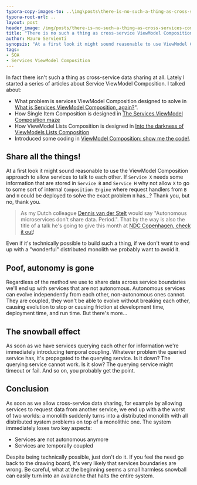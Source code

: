 ```yaml
---
typora-copy-images-to: ..\img\posts\there-is-no-such-a-thing-as-cross-services-composition
typora-root-url: ..
layout: post
header_image: /img/posts/there-is-no-such-a-thing-as-cross-services-composition/header.jpg
title: "There is no such a thing as cross-service ViewModel Composition"
author: Mauro Servienti
synopsis: "At a first look it might sound reasonable to use ViewModel Composition to allow services to talk to each other. Why not allowing services to share complex data structure composed at runtime? Let me put it simple: you don't want a distributed monolith!"
tags:
- SOA
- Services ViewModel Composition
---
```


In fact there isn't such a thing as cross-service data sharing at all. Lately I started a series of articles about Service ViewModel Composition. I talked about:

- What problem is services ViewModel Composition designed to solve in [What is Services ViewModel Composition, again?](https://milestone.topics.it/2019/02/06/what-is-services-viewmodel-composition-again.html)".
- How Single Item Composition is designed in [The Services ViewModel Composition maze](https://milestone.topics.it/2019/02/20/viewmodel-composition-maze.html)
- How ViewModel Lists Composition is designed in [Into the darkness of ViewModels Lists Composition](https://milestone.topics.it/2019/02/28/into-the-darkness-of-viewmodel-lists-composition.html)
- Introduced some coding in [ViewModel Composition: show me the code!](https://milestone.topics.it/2019/03/06/viewmodel-composition-show-me-the-code.html).

## Share all the things!

At a first look it might sound reasonable to use the ViewModel Composition approach to allow services to talk to each other. If `Service X` needs some information that are stored in `Service B` and `Service H` why not allow `X` to go to some sort of internal `Composition Engine` where request handlers from `B` and `H` could be deployed to solve the exact problem `H` has...? Thank you, but no, thank you.

> As my Dutch colleague [Dennis van der Stelt](https://twitter.com/dvdstelt) would say "Autonomous microservices don't share data. Period.". That by the way is also the title of a talk he's going to give this month at [NDC Copenhagen, check it out](https://ndccopenhagen.com/talk/autonomous-microservices-dont-share-data-period/)!

Even if it's technically possible to build such a thing, if we don't want to end up with a "wonderful" distributed monolith we probably want to avoid it.

## Poof, autonomy is gone

Regardless of the method we use to share data across service boundaries we'll end up with services that are not autonomous. Autonomous services can evolve independently from each other, non-autonomous ones cannot. They are coupled, they won't be able to evolve without breaking each other, causing evolution to stop or causing friction at development time, deployment time, and run time. But there's more...

## The snowball effect

As soon as we have services querying each other for information we're immediately introducing temporal coupling. Whatever problem the queried service has, it's propagated to the querying service. Is it down? The querying service cannot work. Is it slow? The querying service might timeout or fail. And so on, you probably get the point.

## Conclusion

As soon as we allow cross-service data sharing, for example by allowing services to request data from another service, we end up with a the worst of two worlds: a monolith suddenly turns into a distributed monolith with all distributed system problems on top of a monolithic one. The system immediately loses two key aspects: 

- Services are not autonomous anymore
- Services are temporally coupled

Despite being technically possible, just don't do it. If you feel the need go back to the drawing board, it's very likely that services boundaries are wrong. Be careful, what at the beginning seems a small harmless snowball can easily turn into an avalanche that halts the entire system.
